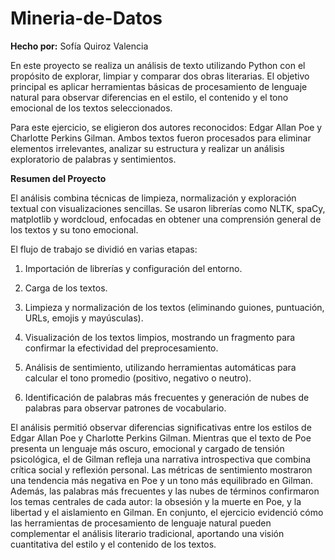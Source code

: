 # Mineria-de-Datos

**Hecho por:** Sofía Quiroz Valencia 

En este proyecto se realiza un análisis de texto utilizando Python con el propósito de explorar, limpiar y comparar dos obras literarias. El objetivo principal es aplicar herramientas básicas de procesamiento de lenguaje natural para observar diferencias en el estilo, el contenido y el tono emocional de los textos seleccionados.

Para este ejercicio, se eligieron dos autores reconocidos: Edgar Allan Poe y Charlotte Perkins Gilman. Ambos textos fueron procesados para eliminar elementos irrelevantes, analizar su estructura y realizar un análisis exploratorio de palabras y sentimientos.

**Resumen del Proyecto**

El análisis combina técnicas de limpieza, normalización y exploración textual con visualizaciones sencillas. Se usaron librerías como NLTK, spaCy, matplotlib y wordcloud, enfocadas en obtener una comprensión general de los textos y su tono emocional.

El flujo de trabajo se dividió en varias etapas:

1. Importación de librerías y configuración del entorno.

2. Carga de los textos.

3. Limpieza y normalización de los textos (eliminando guiones, puntuación, URLs, emojis y mayúsculas).

4. Visualización de los textos limpios, mostrando un fragmento para confirmar la efectividad del preprocesamiento.

5. Análisis de sentimiento, utilizando herramientas automáticas para calcular el tono promedio (positivo, negativo o neutro).

6. Identificación de palabras más frecuentes y generación de nubes de palabras para observar patrones de vocabulario.

El análisis permitió observar diferencias significativas entre los estilos de Edgar Allan Poe y Charlotte Perkins Gilman. Mientras que el texto de Poe presenta un lenguaje más oscuro, emocional y cargado de tensión psicológica, el de Gilman refleja una narrativa introspectiva que combina crítica social y reflexión personal. Las métricas de sentimiento mostraron una tendencia más negativa en Poe y un tono más equilibrado en Gilman. Además, las palabras más frecuentes y las nubes de términos confirmaron los temas centrales de cada autor: la obsesión y la muerte en Poe, y la libertad y el aislamiento en Gilman. En conjunto, el ejercicio evidenció cómo las herramientas de procesamiento de lenguaje natural pueden complementar el análisis literario tradicional, aportando una visión cuantitativa del estilo y el contenido de los textos.
